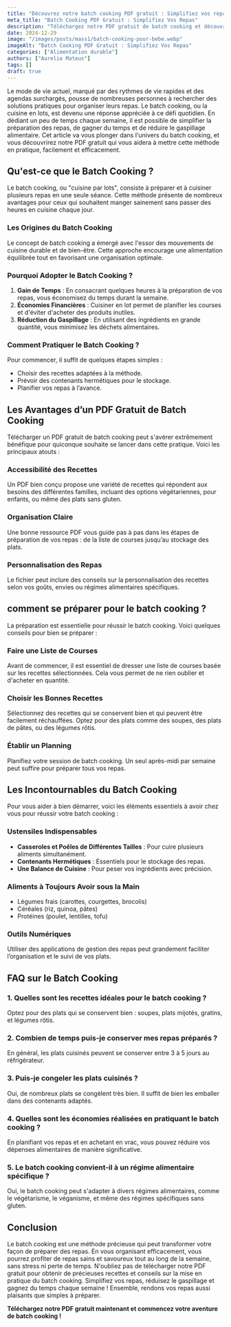 ```yaml
---
title: "Découvrez notre batch cooking PDF gratuit : Simplifiez vos repas !"
meta_title: "Batch Cooking PDF Gratuit : Simplifiez Vos Repas"
description: "Téléchargez notre PDF gratuit de batch cooking et découvrez comment planifier, cuisiner et stocker vos repas pour gagner du temps !"
date: 2024-12-29
image: "/images/posts/mass1/batch-cooking-pour-bebe.webp"
imageAlt: "Batch Cooking PDF Gratuit : Simplifiez Vos Repas"
categories: ["Alimentation durable"]
authors: ["Aurelie Mateus"]
tags: []
draft: true
---
```


Le mode de vie actuel, marqué par des rythmes de vie rapides et des agendas surchargés, pousse de nombreuses personnes à rechercher des solutions pratiques pour organiser leurs repas. Le batch cooking, ou la cuisine en lots, est devenu une réponse appréciée à ce défi quotidien. En dédiant un peu de temps chaque semaine, il est possible de simplifier la préparation des repas, de gagner du temps et de réduire le gaspillage alimentaire. Cet article va vous plonger dans l'univers du batch cooking, et vous découvrirez notre PDF gratuit qui vous aidera à mettre cette méthode en pratique, facilement et efficacement.

## Qu'est-ce que le Batch Cooking ?

Le batch cooking, ou "cuisine par lots", consiste à préparer et à cuisiner plusieurs repas en une seule séance. Cette méthode présente de nombreux avantages pour ceux qui souhaitent manger sainement sans passer des heures en cuisine chaque jour.

### Les Origines du Batch Cooking

Le concept de batch cooking a émergé avec l'essor des mouvements de cuisine durable et de bien-être. Cette approche encourage une alimentation équilibrée tout en favorisant une organisation optimale.

### Pourquoi Adopter le Batch Cooking ?

1. **Gain de Temps** : En consacrant quelques heures à la préparation de vos repas, vous économisez du temps durant la semaine.
2. **Économies Financières** : Cuisiner en lot permet de planifier les courses et d'éviter d'acheter des produits inutiles.
3. **Réduction du Gaspillage** : En utilisant des ingrédients en grande quantité, vous minimisez les déchets alimentaires.

### Comment Pratiquer le Batch Cooking ?

Pour commencer, il suffit de quelques étapes simples :
- Choisir des recettes adaptées à la méthode.
- Prévoir des contenants hermétiques pour le stockage.
- Planifier vos repas à l’avance.

## Les Avantages d’un PDF Gratuit de Batch Cooking

Télécharger un PDF gratuit de batch cooking peut s'avérer extrêmement bénéfique pour quiconque souhaite se lancer dans cette pratique. Voici les principaux atouts :

### Accessibilité des Recettes

Un PDF bien conçu propose une variété de recettes qui répondent aux besoins des différentes familles, incluant des options végétariennes, pour enfants, ou même des plats sans gluten.

### Organisation Claire

Une bonne ressource PDF vous guide pas à pas dans les étapes de préparation de vos repas : de la liste de courses jusqu’au stockage des plats.

### Personnalisation des Repas

Le fichier peut inclure des conseils sur la personnalisation des recettes selon vos goûts, envies ou régimes alimentaires spécifiques.

## comment se préparer pour le batch cooking ?

La préparation est essentielle pour réussir le batch cooking. Voici quelques conseils pour bien se préparer :

### Faire une Liste de Courses

Avant de commencer, il est essentiel de dresser une liste de courses basée sur les recettes sélectionnées. Cela vous permet de ne rien oublier et d'acheter en quantité.

### Choisir les Bonnes Recettes

Sélectionnez des recettes qui se conservent bien et qui peuvent être facilement réchauffées. Optez pour des plats comme des soupes, des plats de pâtes, ou des légumes rôtis.

### Établir un Planning

Planifiez votre session de batch cooking. Un seul après-midi par semaine peut suffire pour préparer tous vos repas.

## Les Incontournables du Batch Cooking

Pour vous aider à bien démarrer, voici les éléments essentiels à avoir chez vous pour réussir votre batch cooking :

### Ustensiles Indispensables

- **Casseroles et Poêles de Différentes Tailles** : Pour cuire plusieurs aliments simultanément.
- **Contenants Hermétiques** : Essentiels pour le stockage des repas.
- **Une Balance de Cuisine** : Pour peser vos ingrédients avec précision.

### Aliments à Toujours Avoir sous la Main

- Légumes frais (carottes, courgettes, brocolis)
- Céréales (riz, quinoa, pâtes)
- Protéines (poulet, lentilles, tofu)

### Outils Numériques

Utiliser des applications de gestion des repas peut grandement faciliter l’organisation et le suivi de vos plats.

## FAQ sur le Batch Cooking

### 1. Quelles sont les recettes idéales pour le batch cooking ?

Optez pour des plats qui se conservent bien : soupes, plats mijotés, gratins, et légumes rôtis.

### 2. Combien de temps puis-je conserver mes repas préparés ?

En général, les plats cuisinés peuvent se conserver entre 3 à 5 jours au réfrigérateur.

### 3. Puis-je congeler les plats cuisinés ?

Oui, de nombreux plats se congèlent très bien. Il suffit de bien les emballer dans des contenants adaptés.

### 4. Quelles sont les économies réalisées en pratiquant le batch cooking ?

En planifiant vos repas et en achetant en vrac, vous pouvez réduire vos dépenses alimentaires de manière significative.

### 5. Le batch cooking convient-il à un régime alimentaire spécifique ?

Oui, le batch cooking peut s'adapter à divers régimes alimentaires, comme le végétarisme, le véganisme, et même des régimes spécifiques sans gluten.

## Conclusion

Le batch cooking est une méthode précieuse qui peut transformer votre façon de préparer des repas. En vous organisant efficacement, vous pourrez profiter de repas sains et savoureux tout au long de la semaine, sans stress ni perte de temps. N'oubliez pas de télécharger notre PDF gratuit pour obtenir de précieuses recettes et conseils sur la mise en pratique du batch cooking. Simplifiez vos repas, réduisez le gaspillage et gagnez du temps chaque semaine ! Ensemble, rendons vos repas aussi plaisants que simples à préparer.

**Téléchargez notre PDF gratuit maintenant et commencez votre aventure de batch cooking !**

